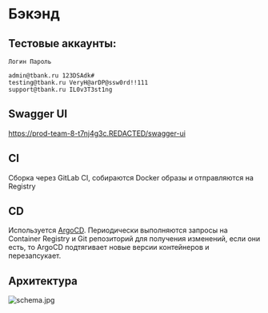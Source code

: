 # Бэкэнд

## Тестовые аккаунты:
```
Логин Пароль

admin@tbank.ru 123DSAdk#
testing@tbank.ru VeryH@arDP@ssw0rd!!111
support@tbank.ru IL0v3T3st1ng
```

## Swagger UI
https://prod-team-8-t7nj4g3c.REDACTED/swagger-ui

## CI
Сборка через GitLab CI, собираются Docker образы и отправляются на Registry

## CD
Используется [ArgoCD](https://argo-cd.readthedocs.io/en/stable/). Периодически выполняются запросы на Container Registry и Git репозиторий для получения изменений, если они есть, то ArgoCD подтягивает новые версии контейнеров и перезапсукает.

## Архитектура
![schema.jpg](content/schema.jpg "")